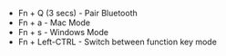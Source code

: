 - Fn + Q (3 secs) - Pair Bluetooth
- Fn + a - Mac Mode
- Fn + s - Windows Mode
- Fn + Left-CTRL - Switch between function key mode
